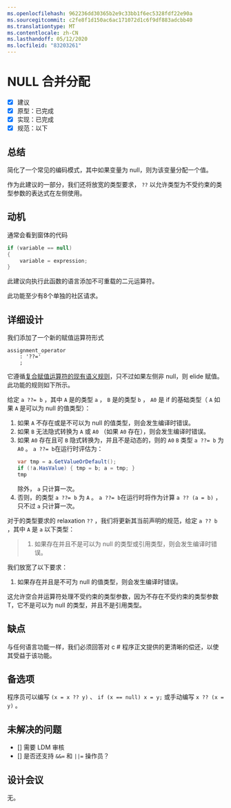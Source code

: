 ```yaml
---
ms.openlocfilehash: 962236dd30365b2e9c33bb1f6ec5328fdf22e90a
ms.sourcegitcommit: c2fe8f1d150ac6ac171072d1c6f9df883adcbb40
ms.translationtype: MT
ms.contentlocale: zh-CN
ms.lasthandoff: 05/12/2020
ms.locfileid: "83203261"
---
```

# <a name="null-coalescing-assignment"></a>NULL 合并分配

* [x] 建议
* [x] 原型：已完成
* [x] 实现：已完成
* [x] 规范：以下

## <a name="summary"></a>总结
[summary]: #summary

简化了一个常见的编码模式，其中如果变量为 null，则为该变量分配一个值。

作为此建议的一部分，我们还将放宽的类型要求， `??` 以允许类型为不受约束的类型参数的表达式在左侧使用。

## <a name="motivation"></a>动机
[motivation]: #motivation

通常会看到窗体的代码

```csharp
if (variable == null)
{
    variable = expression;
}
```

此建议向执行此函数的语言添加不可重载的二元运算符。

此功能至少有8个单独的社区请求。

## <a name="detailed-design"></a>详细设计
[design]: #detailed-design

我们添加了一个新的赋值运算符形式

``` antlr
assignment_operator
    : '??='
    ;
```

它遵循[复合赋值运算符的现有语义规则](../../spec/expressions.md#compound-assignment)，只不过如果左侧非 null，则 elide 赋值。 此功能的规则如下所示。

给定 `a ??= b` ，其中 `A` 是的类型 `a` ， `B` 是的类型 `b` ， `A0` 是 if 的基础类型（ `A` 如果 `A` 是可以为 null 的值类型）：

1. 如果 `A` 不存在或是不可以为 null 的值类型，则会发生编译时错误。
2. 如果 `B` 无法隐式转换为 `A` 或 `A0` （如果 `A0` 存在），则会发生编译时错误。
3. 如果 `A0` 存在且可 `B` 隐式转换为，并且不是动态的，则的 `A0` `B` 类型 `a ??= b` 为 `A0` 。 `a ??= b`在运行时评估为：
   ```C#
   var tmp = a.GetValueOrDefault();
   if (!a.HasValue) { tmp = b; a = tmp; }
   tmp
   ```
   除外， `a` 只计算一次。
4. 否则，的类型 `a ??= b` 为 `A` 。 `a ??= b`在运行时将作为计算 `a ?? (a = b)` ，只不过 `a` 只计算一次。


对于的类型要求的 relaxation `??` ，我们将更新其当前声明的规范，给定 `a ?? b` ，其中 `A` 是 `a` 以下类型：

> 1. 如果存在并且不是可以为 null 的类型或引用类型，则会发生编译时错误。

我们放宽了以下要求：

1. 如果存在并且是不可为 null 的值类型，则会发生编译时错误。

这允许空合并运算符处理不受约束的类型参数，因为不存在不受约束的类型参数 T，它不是可以为 null 的类型，并且不是引用类型。

## <a name="drawbacks"></a>缺点
[drawbacks]: #drawbacks

与任何语言功能一样，我们必须回答对 c # 程序正文提供的更清晰的偿还，以使其受益于该功能。

## <a name="alternatives"></a>备选项
[alternatives]: #alternatives

程序员可以编写 `(x = x ?? y)` 、 `if (x == null) x = y;` 或手动编写 `x ?? (x = y)` 。

## <a name="unresolved-questions"></a>未解决的问题
[unresolved]: #unresolved-questions

- [] 需要 LDM 审核
- [] 是否还支持 `&&=` 和 `||=` 操作员？

## <a name="design-meetings"></a>设计会议

无。

